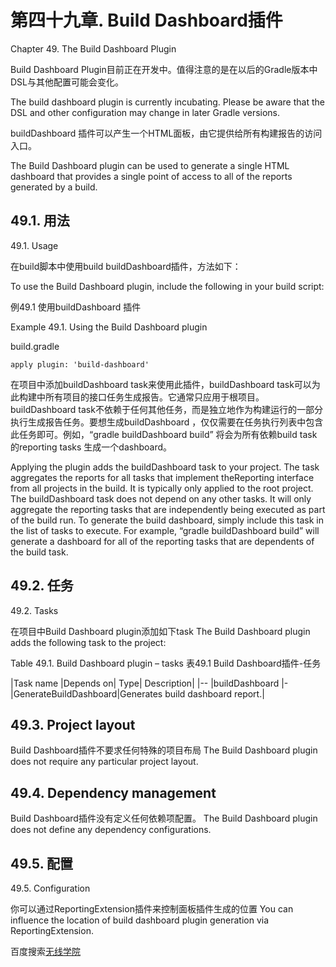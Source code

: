 # **第四十九章. Build Dashboard插件**

Chapter 49. The Build Dashboard Plugin

Build Dashboard Plugin目前正在开发中。值得注意的是在以后的Gradle版本中DSL与其他配置可能会变化。

The build dashboard plugin is currently incubating. Please be aware that the DSL and other configuration may change in later Gradle versions.

buildDashboard 插件可以产生一个HTML面板，由它提供给所有构建报告的访问入口。

The Build Dashboard plugin can be used to generate a single HTML dashboard that provides a single point of access to all of the reports generated by a build.

## **49.1. 用法**

49.1. Usage

在build脚本中使用build buildDashboard插件，方法如下：

To use the Build Dashboard plugin, include the following in your build script:

例49.1   使用buildDashboard 插件

Example 49.1. Using the Build Dashboard plugin

build.gradle

```
apply plugin: 'build-dashboard'
```

在项目中添加buildDashboard task来使用此插件，buildDashboard task可以为此构建中所有项目的接口任务生成报告。它通常只应用于根项目。buildDashboard task不依赖于任何其他任务，而是独立地作为构建运行的一部分执行生成报告任务。要想生成buildDashboard ，仅仅需要在任务执行列表中包含此任务即可。例如，“gradle buildDashboard build” 将会为所有依赖build task 的reporting tasks 生成一个dashboard。

Applying the plugin adds the buildDashboard task to your project. The task aggregates the reports for all tasks that implement theReporting interface from all projects in the build. It is typically only applied to the root project.
The buildDashboard task does not depend on any other tasks. It will only aggregate the reporting tasks that are independently being executed as part of the build run. To generate the build dashboard, simply include this task in the list of tasks to execute. For example, “gradle buildDashboard build” will generate a dashboard for all of the reporting tasks that are dependents of the build task.

## **49.2. 任务**
49.2. Tasks

在项目中Build Dashboard plugin添加如下task
The Build Dashboard plugin adds the following task to the project:

Table 49.1. Build Dashboard plugin – tasks
表49.1 Build Dashboard插件-任务

|Task name	|Depends on|	Type|	Description|
|--
|buildDashboard	|-	|GenerateBuildDashboard|Generates build dashboard report.|

## **49.3. Project layout**

Build Dashboard插件不要求任何特殊的项目布局
The Build Dashboard plugin does not require any particular project layout.

## **49.4. Dependency management**

Build Dashboard插件没有定义任何依赖项配置。
The Build Dashboard plugin does not define any dependency configurations.

## **49.5. 配置**

49.5. Configuration

你可以通过ReportingExtension插件来控制面板插件生成的位置
You can influence the location of build dashboard plugin generation via ReportingExtension.

百度搜索[无线学院](http://wirelesscollege.cn)

